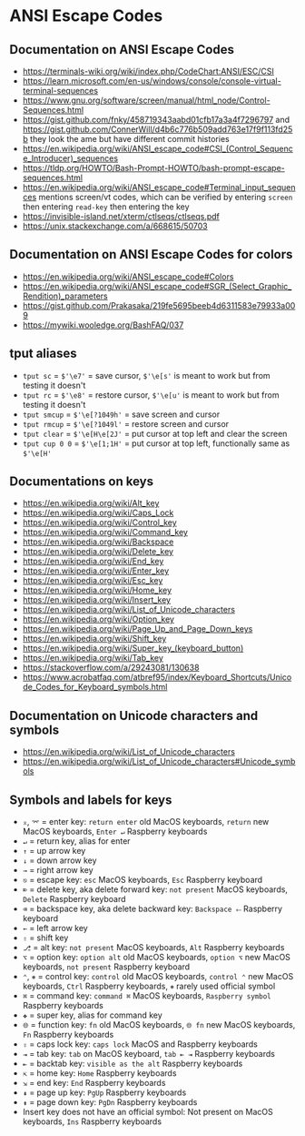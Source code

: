 # ANSI Escape Codes

## Documentation on ANSI Escape Codes

-   <https://terminals-wiki.org/wiki/index.php/CodeChart:ANSI/ESC/CSI>
-   <https://learn.microsoft.com/en-us/windows/console/console-virtual-terminal-sequences>
-   <https://www.gnu.org/software/screen/manual/html_node/Control-Sequences.html>
-   <https://gist.github.com/fnky/458719343aabd01cfb17a3a4f7296797> and <https://gist.github.com/ConnerWill/d4b6c776b509add763e17f9f113fd25b> they look the ame but have different commit histories
-   <https://en.wikipedia.org/wiki/ANSI_escape_code#CSI_(Control_Sequence_Introducer)_sequences>
-   <https://tldp.org/HOWTO/Bash-Prompt-HOWTO/bash-prompt-escape-sequences.html>
-   <https://en.wikipedia.org/wiki/ANSI_escape_code#Terminal_input_sequences> mentions screen/vt codes, which can be verified by entering `screen` then entering `read-key` then entering the key
-   <https://invisible-island.net/xterm/ctlseqs/ctlseqs.pdf>
-   <https://unix.stackexchange.com/a/668615/50703>

## Documentation on ANSI Escape Codes for colors

-   <https://en.wikipedia.org/wiki/ANSI_escape_code#Colors>
-   <https://en.wikipedia.org/wiki/ANSI_escape_code#SGR_(Select_Graphic_Rendition)_parameters>
-   <https://gist.github.com/Prakasaka/219fe5695beeb4d6311583e79933a009>
-   <https://mywiki.wooledge.org/BashFAQ/037>

## tput aliases

-   `tput sc` = `$'\e7'` = save cursor, `$'\e[s'` is meant to work but from testing it doesn't
-   `tput rc` = `$'\e8'` = restore cursor, `$'\e[u'` is meant to work but from testing it doesn't
-   `tput smcup` = `$'\e[?1049h'` = save screen and cursor
-   `tput rmcup` = `$'\e[?1049l'` = restore screen and cursor
-   `tput clear` = `$'\e[H\e[2J'` = put cursor at top left and clear the screen
-   `tput cup 0 0` = `$'\e[1;1H'` = put cursor at top left, functionally same as `$'\e[H'`

## Documentations on keys

-   <https://en.wikipedia.org/wiki/Alt_key>
-   <https://en.wikipedia.org/wiki/Caps_Lock>
-   <https://en.wikipedia.org/wiki/Control_key>
-   <https://en.wikipedia.org/wiki/Command_key>
-   <https://en.wikipedia.org/wiki/Backspace>
-   <https://en.wikipedia.org/wiki/Delete_key>
-   <https://en.wikipedia.org/wiki/End_key>
-   <https://en.wikipedia.org/wiki/Enter_key>
-   <https://en.wikipedia.org/wiki/Esc_key>
-   <https://en.wikipedia.org/wiki/Home_key>
-   <https://en.wikipedia.org/wiki/Insert_key>
-   <https://en.wikipedia.org/wiki/List_of_Unicode_characters>
-   <https://en.wikipedia.org/wiki/Option_key>
-   <https://en.wikipedia.org/wiki/Page_Up_and_Page_Down_keys>
-   <https://en.wikipedia.org/wiki/Shift_key>
-   <https://en.wikipedia.org/wiki/Super_key_(keyboard_button)>
-   <https://en.wikipedia.org/wiki/Tab_key>
-   <https://stackoverflow.com/a/29243081/130638>
-   <https://www.acrobatfaq.com/atbref95/index/Keyboard_Shortcuts/Unicode_Codes_for_Keyboard_symbols.html>

## Documentation on Unicode characters and symbols

-   <https://en.wikipedia.org/wiki/List_of_Unicode_characters>
-   <https://en.wikipedia.org/wiki/List_of_Unicode_characters#Unicode_symbols>

## Symbols and labels for keys

-   `⌅`, `⌤` = enter key: `return enter` old MacOS keyboards, `return` new MacOS keyboards, `Enter ↵` Raspberry keyboards
-   `↵` = return key, alias for enter
-   `↑` = up arrow key
-   `↓` = down arrow key
-   `→` = right arrow key
-   `⎋` = escape key: `esc` MacOS keyboards, `Esc` Raspberry keyboard
-   `⌦` = delete key, aka delete forward key: `not present` MacOS keyboards, `Delete` Raspberry keyboard
-   `⌫` = backspace key, aka delete backward key: `Backspace ⬸` Raspberry keyboard
-   `←` = left arrow key
-   `⇧` = shift key
-   `⎇` = alt key: `not present` MacOS keyboards, `Alt` Raspberry keyboards
-   `⌥` = option key: `option alt` old MacOS keyboards, `option ⌥` new MacOS keyboards, `not present` Raspberry keyboard
-   `⌃`, `⎈` = control key: `control` old MacOS keyboards, `control ⌃` new MacOS keyboards, `Ctrl` Raspberry keyboards, `⎈` rarely used official symbol
-   `⌘` = command key: `command ⌘` MacOS keyboards, `Raspberry symbol` Raspberry keyboards
-   `❖` = super key, alias for command key
-   `🌐` = function key: `fn` old MacOS keyboards, `🌐 fn` new MacOS keyboards, `Fn` Raspberry keyboards
-   `⇪` = caps lock key: `caps lock` MacOS and Raspberry keyboards
-   `⇥` = tab key: `tab` on MacOS keyboard, `tab ⇤ ⇥` Raspberry keyboards
-   `⇤` = backtab key: `visible as the alt` Raspberry keyboards
-   `⇱` = home key: `Home` Raspberry keyboards
-   `⇲` = end key: `End` Raspberry keyboards
-   `⇞` = page up key: `PgUp` Raspberry keyboards
-   `⇟` = page down key: `PgDn` Raspberry keyboards
-   Insert key does not have an official symbol: Not present on MacOS keyboards, `Ins` Raspberry keyboards
